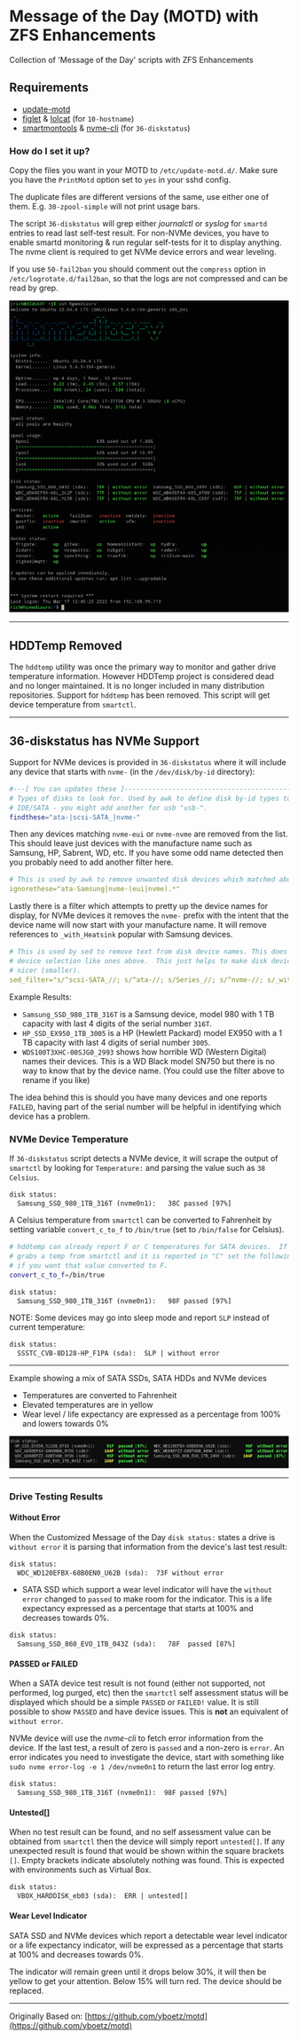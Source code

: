 # Message of the Day (MOTD) with ZFS Enhancements

Collection of 'Message of the Day' scripts with ZFS Enhancements

## Requirements

* [update-motd](https://launchpad.net/update-motd)
* [figlet](http://www.figlet.org/) & [lolcat](https://github.com/busyloop/lolcat) (for `10-hostname`)
* [smartmontools](https://www.smartmontools.org/) & [nvme-cli](https://packages.ubuntu.com/search?keywords=nvme-cli)  (for `36-diskstatus`)

### How do I set it up?

Copy the files you want in your MOTD to `/etc/update-motd.d/`. Make sure you have the `PrintMotd`
option set to `yes` in your sshd config.

The duplicate files are different versions of the same, use either one of them. E.g. `30-zpool-simple`
will not print usage bars.

The script `36-diskstatus` will grep either *journalctl* or *syslog* for `smartd` entries to read last self-test result. For non-NVMe devices, you have to enable smartd monitoring & run regular self-tests for it to display anything. The nvme client is required to get NVMe device errors and wear leveling.

If you use `50-fail2ban` you should comment out the `compress` option in `/etc/logrotate.d/fail2ban`,
so that the logs are not compressed and can be read by grep.

![screen_shot](screen_shot.png)

---

## HDDTemp Removed

The `hddtemp` utility was once the primary way to monitor and gather drive temperature information.  However HDDTemp project is considered dead and no longer maintained.  It is no longer included in many distribution repositories. Support for `hddtemp` has been removed. This script will get device temperature from `smartctl`.

---

## 36-diskstatus has NVMe Support

Support for NVMe devices is provided in `36-diskstatus` where it will include any device that starts with `nvme-` (in the `/dev/disk/by-id` directory):

```bash
#---[ You can updates these ]--------------------------------------------------
# Types of disks to look for. Used by awk to define disk by-id types to include
# IDE/SATA - you might add another for usb "usb-".
findthese="ata-|scsi-SATA_|nvme-"
```

Then any devices matching `nvme-eui` or `nvme-nvme` are removed from the list.  This should leave just devices with the manufacture name such as Samsung, HP, Sabrent, WD, etc. If you have some odd name detected then you probably need to add another filter here.

```yaml
# This is used by awk to remove unwanted disk devices which matched above.
ignorethese="ata-Samsung|nvme-(eui|nvme).*"
```

Lastly there is a filter which attempts to pretty up the device names for display, for NVMe devices it removes the `nvme-` prefix with the intent that the device name will now start with your manufacture name. It will remove references to `_with_Heatsink` popular with Samsung devices.

```yaml
# This is used by sed to remove text from disk device names. This does not alter
# device selection like ones above.  This just helps to make disk device names
# nicer (smaller).
sed_filter="s/^scsi-SATA_//; s/^ata-//; s/Series_//; s/^nvme-//; s/_with_Heatsink//;"
```

Example Results:

* `Samsung_SSD_980_1TB_316T` is a Samsung device, model 980 with 1 TB capacity with last 4 digits of the serial number `316T`.
* `HP_SSD_EX950_1TB_3005` is a HP (Hewlett Packard) model EX950 with a 1 TB capacity with last 4 digits of serial number `3005`.
* `WDS100T3XHC-00SJG0_2993` shows how horrible WD (Western Digital) names their devices.  This is a WD Black model SN750 but there is no way to know that by the device name. (You could use the filter above to rename if you like)

The idea behind this is should you have many devices and one reports `FAILED`, having part of the serial number will be helpful in identifying which device has a problem.

### NVMe Device Temperature

If `36-diskstatus` script detects a NVMe device, it will scrape the output of  `smartctl` by looking for `Temperature:` and parsing the value such as `38 Celsius`.

```text
disk status:
  Samsung_SSD_980_1TB_316T (nvme0n1):   38C passed [97%]
```

A Celsius temperature from `smartctl` can be converted to Fahrenheit by setting variable `convert_c_to_f` to `/bin/true` (set to `/bin/false` for Celsius).

```bash
# hddtemp can already report F or C temperatures for SATA devices.  If this script
# grabs a temp from smartctl and it is reported in "C" set the following to 
# if you want that value converted to F.
convert_c_to_f=/bin/true
```

```text
disk status:
  Samsung_SSD_980_1TB_316T (nvme0n1):   98F passed [97%]
```

NOTE: Some devices may go into sleep mode and report `SLP` instead of current temperature:

```text
disk status:
  SSSTC_CVB-8D128-HP_F1PA (sda):  SLP | without error
```

---

Example showing a mix of SATA SSDs, SATA HDDs and NVMe devices

* Temperatures are converted to Fahrenheit
* Elevated temperatures are in yellow
* Wear level / life expectancy are expressed as a percentage from 100% and lowers towards 0%

![Multi Device Example](multi_device_example.png)

---

### Drive Testing Results

#### Without Error

When the Customized Message of the Day `disk status:` states a drive is `without error` it is parsing that information from the device's last test result:

```text
disk status:
  WDC_WD120EFBX-68B0EN0_U62B (sda):  73F without error
```

* SATA SSD which support a wear level indicator will have the `without error` changed to `passed` to make room for the indicator.  This is a life expectancy expressed as a percentage that starts at 100% and decreases towards 0%.

```text
disk status:
  Samsung_SSD_860_EVO_1TB_043Z (sda):   78F  passed [87%]
```

#### PASSED or FAILED

When a SATA device test result is not found (either not supported, not performed, log purged, etc) then the `smartctl` self assessment status will be displayed which should be a simple `PASSED` or `FAILED!` value.  It is still possible to show `PASSED` and have device issues. This is **not** an equivalent of `without error`.

NVMe device will use the *nvme-cli* to fetch error information from the device. If the last test, a result of zero is `passed` and a non-zero is `error`.  An error indicates you need to investigate the device, start with something like `sudo nvme error-log -e 1 /dev/nvme0n1` to return the last error log entry.

```text
disk status:
  Samsung_SSD_980_1TB_316T (nvme0n1):  98F passed [97%]
```

#### Untested[]

When no test result can be found, and no self assessment value can be obtained from `smartctl` then the device will simply report `untested[]`. If any unexpected result is found that would be shown within the square brackets `[]`.  Empty brackets indicate absolutely nothing was found. This is expected with environments such as Virtual Box.

```text
disk status:
  VBOX_HARDDISK_eb03 (sda):  ERR | untested[] 
```

#### Wear Level Indicator

SATA SSD and NVMe devices which report a detectable wear level indicator or a life expectancy indicator, will be expressed as a percentage that starts at 100% and decreases towards 0%.

The indicator will remain green until it drops below 30%, it will then be yellow to get your attention. Below 15% will turn red. The device should be replaced.

---

Originally Based on: [https://github.com/yboetz/motd](https://github.com/yboetz/motd)
